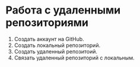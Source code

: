 # **Работа с удаленными репозиториями**
1. Создать аккаунт на GitHub.
2. Создать локальный репозиторий.
3. Создать удаленный репозитоий.
4. Связать удаленный репозиторий с локальным.
